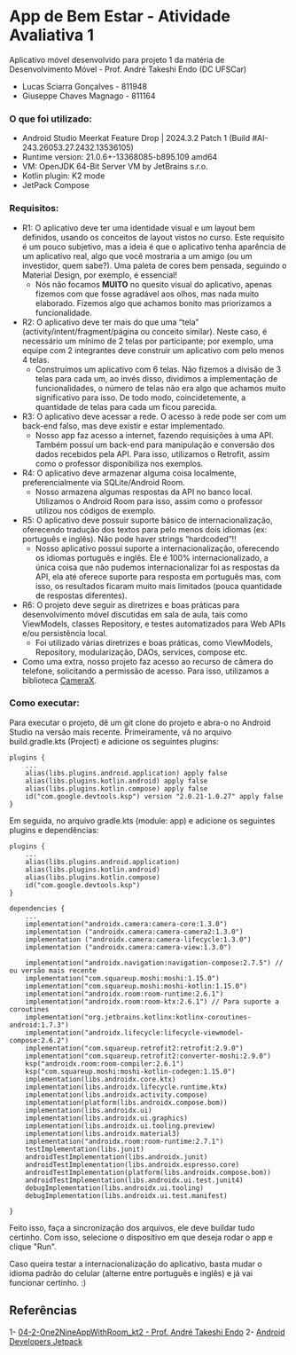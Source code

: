 # App de Bem Estar - Atividade Avaliativa 1
Aplicativo móvel desenvolvido para projeto 1 da matéria de Desenvolvimento Móvel - Prof. André Takeshi Endo (DC UFSCar)

- Lucas Sciarra Gonçalves - 811948
- Giuseppe Chaves Magnago - 811164

### O que foi utilizado:
- Android Studio Meerkat Feature Drop | 2024.3.2 Patch 1 (Build #AI-243.26053.27.2432.13536105)
- Runtime version: 21.0.6+-13368085-b895.109 amd64
- VM: OpenJDK 64-Bit Server VM by JetBrains s.r.o.
- Kotlin plugin: K2 mode
- JetPack Compose

### Requisitos:
  - R1: O aplicativo deve ter uma identidade visual e um layout bem definidos, usando os conceitos de layout vistos no curso. Este requisito é um pouco subjetivo, mas a ideia é que o aplicativo tenha aparência de um aplicativo real, algo que você mostraria a um amigo (ou um investidor, quem sabe?). Uma paleta de cores bem pensada, seguindo o Material Design, por exemplo, é essencial!
      - Nós não focamos **MUITO** no quesito visual do aplicativo, apenas fizemos com que fosse agradável aos olhos, mas nada muito elaborado. Fizemos algo que achamos bonito mas priorizamos a funcionalidade.
  - R2: O aplicativo deve ter mais do que uma “tela” (activity/intent/fragment/página ou conceito similar). Neste caso, é necessário um mínimo de 2 telas por participante; por exemplo, uma equipe com 2 integrantes deve construir um aplicativo com pelo menos 4 telas.
      - Construímos um aplicativo com 6 telas. Não fizemos a divisão de 3 telas para cada um, ao invés disso, dividimos a implementação de funcionalidades, o número de telas não era algo que achamos muito significativo para isso. De todo modo, coincidetemente, a quantidade de telas para cada um ficou parecida.
  - R3: O aplicativo deve acessar a rede. O acesso à rede pode ser com um back-end falso, mas deve existir e estar implementado.
      - Nosso app faz acesso a internet, fazendo requisições à uma API. Também possui um back-end para manipulação e conversão dos dados recebidos pela API. Para isso, utilizamos o Retrofit, assim como o professor disponibiliza nos exemplos.
  - R4: O aplicativo deve armazenar alguma coisa localmente, preferencialmente via SQLite/Android Room.
      - Nosso armazena algumas respostas da API no banco local. Utilizamos o Android Room para isso, assim como o professor utilizou nos códigos de exemplo.
  - R5: O aplicativo deve possuir suporte básico de internacionalização, oferecendo tradução dos textos para pelo menos dois idiomas (ex: português e inglês). Não pode haver strings “hardcoded”!!
      - Nosso aplicativo possui suporte a internacionalização, oferecendo os idiomas português e inglês. Ele é 100% internacionalizado, a única coisa que não pudemos internacionalizar foi as respostas da API, ela até oferece suporte para resposta em português mas, com isso, os resultados ficaram muito mais limitados (pouca quantidade de respostas diferentes).
  - R6: O projeto deve seguir as diretrizes e boas práticas para desenvolvimento móvel discutidas em sala de aula, tais como ViewModels, classes Repository, e testes automatizados para Web APIs e/ou persistência local.
      - Foi utilizado várias diretrizes e boas práticas, como ViewModels, Repository, modularização, DAOs, services, compose etc.
  - Como uma extra, nosso projeto faz acesso ao recurso de câmera do telefone, solicitando a permissão de acesso. Para isso, utilizamos a biblioteca [CameraX](https://developer.android.com/jetpack/androidx/releases/camera?hl=pt_br).

### Como executar:
Para executar o projeto, dê um git clone do projeto e abra-o no Android Studio na versão mais recente. 
Primeiramente, vá no arquivo build.gradle.kts (Project) e adicione os seguintes plugins:
```
plugins {
    ...
    alias(libs.plugins.android.application) apply false
    alias(libs.plugins.kotlin.android) apply false
    alias(libs.plugins.kotlin.compose) apply false
    id("com.google.devtools.ksp") version "2.0.21-1.0.27" apply false
}
```
Em seguida, no arquivo gradle.kts (module: app) e adicione os seguintes plugins e dependências:
```
plugins {
    ...
    alias(libs.plugins.android.application)
    alias(libs.plugins.kotlin.android)
    alias(libs.plugins.kotlin.compose)
    id("com.google.devtools.ksp")
}

dependencies {
    ...
    implementation("androidx.camera:camera-core:1.3.0")
    implementation ("androidx.camera:camera-camera2:1.3.0")
    implementation ("androidx.camera:camera-lifecycle:1.3.0")
    implementation ("androidx.camera:camera-view:1.3.0")

    implementation("androidx.navigation:navigation-compose:2.7.5") // ou versão mais recente
    implementation("com.squareup.moshi:moshi:1.15.0")
    implementation("com.squareup.moshi:moshi-kotlin:1.15.0")
    implementation("androidx.room:room-runtime:2.6.1")
    implementation("androidx.room:room-ktx:2.6.1") // Para suporte a coroutines
    implementation("org.jetbrains.kotlinx:kotlinx-coroutines-android:1.7.3")
    implementation("androidx.lifecycle:lifecycle-viewmodel-compose:2.6.2")
    implementation("com.squareup.retrofit2:retrofit:2.9.0")
    implementation("com.squareup.retrofit2:converter-moshi:2.9.0")
    ksp("androidx.room:room-compiler:2.6.1")
    ksp("com.squareup.moshi:moshi-kotlin-codegen:1.15.0")
    implementation(libs.androidx.core.ktx)
    implementation(libs.androidx.lifecycle.runtime.ktx)
    implementation(libs.androidx.activity.compose)
    implementation(platform(libs.androidx.compose.bom))
    implementation(libs.androidx.ui)
    implementation(libs.androidx.ui.graphics)
    implementation(libs.androidx.ui.tooling.preview)
    implementation(libs.androidx.material3)
    implementation("androidx.room:room-runtime:2.7.1")
    testImplementation(libs.junit)
    androidTestImplementation(libs.androidx.junit)
    androidTestImplementation(libs.androidx.espresso.core)
    androidTestImplementation(platform(libs.androidx.compose.bom))
    androidTestImplementation(libs.androidx.ui.test.junit4)
    debugImplementation(libs.androidx.ui.tooling)
    debugImplementation(libs.androidx.ui.test.manifest)

}
```
Feito isso, faça a sincronização dos arquivos, ele deve buildar tudo certinho. Com isso, selecione o dispositivo em que deseja rodar o app e clique "Run".

Caso queira testar a internacionalização do aplicativo, basta mudar o idioma padrão do celular (alterne entre português e inglês) e já vai funcionar certinho. :)

## Referências
1- [04-2-One2NineAppWithRoom_kt2 - Prof. André Takeshi Endo](https://github.com/andreendo/mobapps-course/tree/master/04-2-One2NineAppWithRoom_kt2)
2- [Android Developers Jetpack](https://developer.android.com/jetpack?hl=pt-br)
